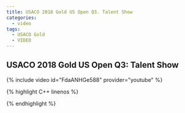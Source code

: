 ```yaml
---
title: USACO 2018 Gold US Open Q3. Talent Show
categories:
  - video
tags:
  - USACO Gold
  - VIDEO 
---
```

  
## USACO 2018 Gold US Open Q3: Talent Show  
  
{% include video id="FdaANHGe588" provider="youtube" %}
  
  
{% highlight C++ linenos %}
  
{% endhighlight %}  

